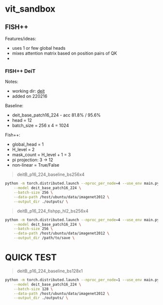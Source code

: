 # vit_sandbox

## FISH++
Features/ideas:
- uses 1 or few global heads
- mixes attention matrix based on position pairs of QK
- 
### FISH++ DeiT
Notes:
- working dir: [deit](./deit)
- added on 220216

Baseline:
- deit_base_patch16_224 - acc 81.8% / 95.6%
- head = 12
- batch_size = 256 x 4 = 1024

Fish++:
- global_head = 1
- H_level = 2
- mask_count = H_level + 1 = 3
- pi projection: 3 -> 12
- non-linear = True/False

> deitB_p16_224_baseline_bs256x4
```bash
python -m torch.distributed.launch --nproc_per_node=4 --use_env main.py \
    --model deit_base_patch16_224 \
    --batch-size 256 \
    --data-path /host/ubuntu/data/imagenet2012 \
    --output_dir ./outputs/ \
```

> deitB_p16_224_fishpp_hl2_bs256x4
```bash
python -m torch.distributed.launch --nproc_per_node=4 --use_env main.py \
    --model deit_base_patch16_224 \
    --batch-size 256 \
    --data-path /host/ubuntu/data/imagenet2012 \
    --output_dir /path/to/save \
```



# QUICK TEST

> deitB_p16_224_baseline_bs128x1
```bash
python -m torch.distributed.launch --nproc_per_node=1 --use_env main.py \
    --model deit_base_patch16_224 \
    --batch-size 128 \
    --data-path /host/ubuntu/data/imagenet2012 \
    --output_dir ./outputs/ \
```
